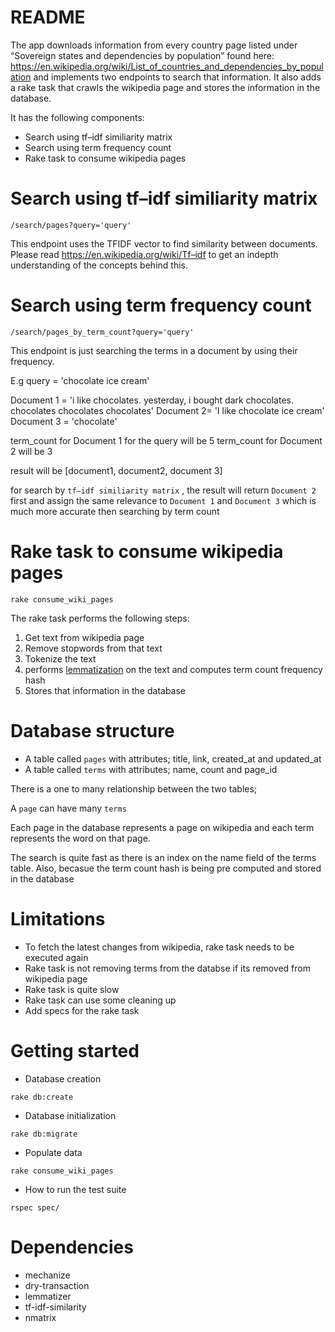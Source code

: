 # README

The app downloads information from every country page listed under “Sovereign states and dependencies by population” found here: https://en.wikipedia.org/wiki/List_of_countries_and_dependencies_by_population and implements two
endpoints to search that information. It also adds a rake task that crawls the wikipedia page and stores the information in the database.

It has the following components:

*  Search using tf–idf similiarity matrix  
*  Search using term frequency count
*  Rake task to consume wikipedia pages


# Search using tf–idf similiarity matrix 

`/search/pages?query='query'`

This endpoint uses the TFIDF vector to find similarity between documents. 
Please read https://en.wikipedia.org/wiki/Tf–idf to get an indepth understanding of the concepts behind this.



# Search using term frequency count 

`/search/pages_by_term_count?query='query'`

This endpoint is just searching the terms in a document by using their frequency.

E.g query = 'chocolate ice cream'

Document 1 = 'i like chocolates. yesterday, i bought dark chocolates. chocolates chocolates chocolates'
Document 2= 'I like chocolate ice cream'
Document 3 = 'chocolate'

term_count for Document 1 for the query will be 5
term_count for Document 2 will be 3

result will be [document1, document2, document 3]

for search by `tf–idf similiarity matrix` , the result will return `Document 2` first and assign the same relevance to `Document 1` and `Document 3` which is much more accurate
then searching by term count

# Rake task to consume wikipedia pages

`rake consume_wiki_pages`

The rake task performs the following steps:
1.  Get text from wikipedia page
2.  Remove stopwords from that text
3.  Tokenize the text
4.  performs [lemmatization](https://nlp.stanford.edu/IR-book/html/htmledition/stemming-and-lemmatization-1.html) on the text and computes term count frequency hash
5.  Stores that information in the database

# Database structure

- A table called `pages` with attributes; title, link, created_at and updated_at
- A table called `terms` with attributes; name, count and page_id

There is a one to many relationship between the two tables;

A `page` can have many `terms`

Each page in the database represents a page on wikipedia and each term represents the word on that page.

The search is quite fast as there is an index on the name field of the terms table. Also, becasue the term count hash is being pre computed and stored in the database

# Limitations

- To fetch the latest changes from wikipedia, rake task needs to be executed again
- Rake task is not removing terms from the databse if its removed from wikipedia page
- Rake task is quite slow 
- Rake task can use some cleaning up
- Add specs for the rake task

# Getting started

* Database creation

`rake db:create`

* Database initialization

`rake db:migrate`

* Populate data 

`rake consume_wiki_pages`

* How to run the test suite

`rspec spec/`

# Dependencies
* mechanize
* dry-transaction
* lemmatizer
* tf-idf-similarity
* nmatrix

